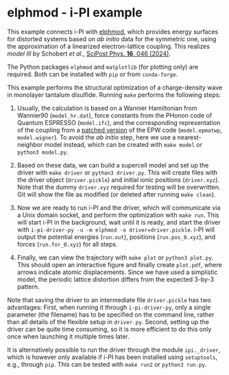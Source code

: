 elphmod - i-PI example
======================

This example connects i-PI with [elphmod](https://github.com/janberges/elphmod),
which provides energy surfaces for distorted systems based on *ab initio* data
for the symmetric one, using the approximation of a linearized electron-lattice
coupling. This realizes *model III* by Schobert *et al.*, [SciPost Phys. **16**,
046 (2024)](https://doi.org/10.21468/SciPostPhys.16.2.046).

The Python packages `elphmod` and `matplotlib` (for plotting only) are required.
Both can be installed with `pip` or from `conda-forge`.

This example performs the structural optimization of a charge-density wave in
monolayer tantalum disulfide. Running `make` performs the following steps:

1. Usually, the calculation is based on a Wannier Hamiltonian from Wannier90
   (`model_hr.dat`), force constants from the PHonon code of Quantum ESPRESSO
   (`model.ifc`), and the corresponding representation of the coupling from a
   [patched version](https://github.com/janberges/elphmod/tree/master/patches)
   of the EPW code (`model.epmatwp`, `model.wigner`). To avoid the *ab initio*
   step, here we use a nearest-neighbor model instead, which can be created with
   `make model` or `python3 model.py`.

2. Based on these data, we can build a supercell model and set up the driver
   with `make driver` or `python3 driver.py`. This will create files with the
   driver object (`driver.pickle`) and initial ionic positions (`driver.xyz`).
   Note that the dummy `driver.xyz` required for testing will be overwritten.
   Git will show the file as modified (or deleted after running `make clean`).

3. Now we are ready to run i-PI and the driver, which will communicate via a
   Unix domain socket, and perform the optimization with `make run`. This will
   start i-PI in the background, wait until it is ready, and start the driver
   with `i-pi-driver-py -u -m elphmod -o driver=driver.pickle`. i-PI will output
   the potential energies (`run.out`), positions (`run.pos_0.xyz`), and forces
   (`run.for_0.xyz`) for all steps.

4. Finally, we can view the trajectory with `make plot` or `python3 plot.py`.
   This should open an interactive figure and finally create `plot.pdf`, where
   arrows indicate atomic displacements. Since we have used a simplistic model,
   the periodic lattice distortion differs from the expected 3-by-3 pattern.

Note that saving the driver to an intermediate file `driver.pickle` has two
advantages: First, when running it through `i-pi-driver-py`, only a single
parameter (the filename) has to be specified on the command line, rather than
all details of the flexible setup in `driver.py`. Second, setting up the driver
can be quite time consuming, so it is more efficient to do this only once when
launching it multiple times later.

It is alternatively possible to run the driver through the module `ipi._driver`,
which is however only available if i-PI has been installed using `setuptools`,
e.g., through `pip`. This can be tested with `make run2` or `python3 run.py`.

